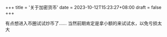 +++
title = '关于加密货币'
date = 2023-10-12T15:23:27+08:00
draft = false
+++

有点想进入币圈试试炒币了…… 当然前期肯定是拿小额的来试试水，以免亏损太大
